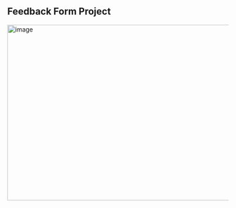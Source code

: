 ## Feedback Form Project

<img width="800" height="400" alt="image" src="https://github-production-user-asset-6210df.s3.amazonaws.com/109097472/493922699-232e034e-1fde-4da5-8923-e3e9cc6f32d4.png?X-Amz-Algorithm=AWS4-HMAC-SHA256&X-Amz-Credential=AKIAVCODYLSA53PQK4ZA%2F20250925%2Fus-east-1%2Fs3%2Faws4_request&X-Amz-Date=20250925T132055Z&X-Amz-Expires=300&X-Amz-Signature=914648442fd79116687d1084b412d32fb7658acfd3d32498f57f3c8db5bcba88&X-Amz-SignedHeaders=host" />
